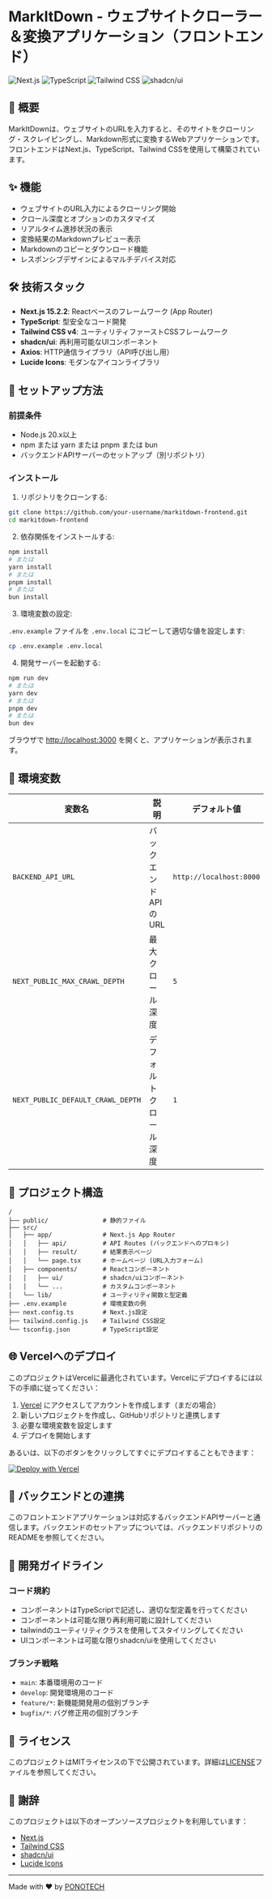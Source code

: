 # MarkItDown - ウェブサイトクローラー＆変換アプリケーション（フロントエンド）

![Next.js](https://img.shields.io/badge/Next.js-15.2.2-black)
![TypeScript](https://img.shields.io/badge/TypeScript-5-blue)
![Tailwind CSS](https://img.shields.io/badge/Tailwind_CSS-4-38B2AC)
![shadcn/ui](https://img.shields.io/badge/shadcn/ui-latest-green)

## 📖 概要

MarkItDownは、ウェブサイトのURLを入力すると、そのサイトをクローリング・スクレイピングし、Markdown形式に変換するWebアプリケーションです。フロントエンドはNext.js、TypeScript、Tailwind CSSを使用して構築されています。

## ✨ 機能

- ウェブサイトのURL入力によるクローリング開始
- クロール深度とオプションのカスタマイズ
- リアルタイム進捗状況の表示
- 変換結果のMarkdownプレビュー表示
- Markdownのコピーとダウンロード機能
- レスポンシブデザインによるマルチデバイス対応

## 🛠️ 技術スタック

- **Next.js 15.2.2**: Reactベースのフレームワーク (App Router)
- **TypeScript**: 型安全なコード開発
- **Tailwind CSS v4**: ユーティリティファーストCSSフレームワーク
- **shadcn/ui**: 再利用可能なUIコンポーネント
- **Axios**: HTTP通信ライブラリ（API呼び出し用）
- **Lucide Icons**: モダンなアイコンライブラリ

## 🚀 セットアップ方法

### 前提条件

- Node.js 20.x以上
- npm または yarn または pnpm または bun
- バックエンドAPIサーバーのセットアップ（別リポジトリ）

### インストール

1. リポジトリをクローンする:

```bash
git clone https://github.com/your-username/markitdown-frontend.git
cd markitdown-frontend
```

2. 依存関係をインストールする:

```bash
npm install
# または
yarn install
# または
pnpm install
# または
bun install
```

3. 環境変数の設定:

`.env.example` ファイルを `.env.local` にコピーして適切な値を設定します:

```bash
cp .env.example .env.local
```

4. 開発サーバーを起動する:

```bash
npm run dev
# または
yarn dev
# または
pnpm dev
# または
bun dev
```

ブラウザで [http://localhost:3000](http://localhost:3000) を開くと、アプリケーションが表示されます。

## 🧩 環境変数

| 変数名 | 説明 | デフォルト値 |
|--------|------|-------------|
| `BACKEND_API_URL` | バックエンドAPIのURL | `http://localhost:8000` |
| `NEXT_PUBLIC_MAX_CRAWL_DEPTH` | 最大クロール深度 | `5` |
| `NEXT_PUBLIC_DEFAULT_CRAWL_DEPTH` | デフォルトクロール深度 | `1` |

## 📁 プロジェクト構造

```
/
├── public/               # 静的ファイル
├── src/
│   ├── app/              # Next.js App Router
│   │   ├── api/          # API Routes (バックエンドへのプロキシ)
│   │   ├── result/       # 結果表示ページ
│   │   └── page.tsx      # ホームページ (URL入力フォーム)
│   ├── components/       # Reactコンポーネント
│   │   ├── ui/           # shadcn/uiコンポーネント
│   │   └── ...           # カスタムコンポーネント
│   └── lib/              # ユーティリティ関数と型定義
├── .env.example          # 環境変数の例
├── next.config.ts        # Next.js設定
├── tailwind.config.js    # Tailwind CSS設定
└── tsconfig.json         # TypeScript設定
```

## 🌐 Vercelへのデプロイ

このプロジェクトはVercelに最適化されています。Vercelにデプロイするには以下の手順に従ってください：

1. [Vercel](https://vercel.com) にアクセスしてアカウントを作成します（まだの場合）
2. 新しいプロジェクトを作成し、GitHubリポジトリと連携します
3. 必要な環境変数を設定します
4. デプロイを開始します

あるいは、以下のボタンをクリックしてすぐにデプロイすることもできます：

[![Deploy with Vercel](https://vercel.com/button)](https://vercel.com/new/clone?repository-url=https%3A%2F%2Fgithub.com%2Fyour-username%2Fmarkitdown-frontend)

## 🔄 バックエンドとの連携

このフロントエンドアプリケーションは対応するバックエンドAPIサーバーと通信します。バックエンドのセットアップについては、バックエンドリポジトリのREADMEを参照してください。

## 📝 開発ガイドライン

### コード規約

- コンポーネントはTypeScriptで記述し、適切な型定義を行ってください
- コンポーネントは可能な限り再利用可能に設計してください
- tailwindのユーティリティクラスを使用してスタイリングしてください
- UIコンポーネントは可能な限りshadcn/uiを使用してください

### ブランチ戦略

- `main`: 本番環境用のコード
- `develop`: 開発環境用のコード
- `feature/*`: 新機能開発用の個別ブランチ
- `bugfix/*`: バグ修正用の個別ブランチ

## 📄 ライセンス

このプロジェクトはMITライセンスの下で公開されています。詳細は[LICENSE](LICENSE)ファイルを参照してください。

## 🙏 謝辞

このプロジェクトは以下のオープンソースプロジェクトを利用しています：

- [Next.js](https://nextjs.org/)
- [Tailwind CSS](https://tailwindcss.com/)
- [shadcn/ui](https://ui.shadcn.com/)
- [Lucide Icons](https://lucide.dev/)

---

Made with ❤️ by [PONOTECH](https://github.com/your-username)
